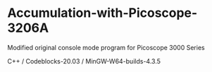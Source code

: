 # Accumulation-with-Picoscope-3206A
Modified original console mode program for Picoscope 3000 Series

C++ / Codeblocks-20.03 / MinGW-W64-builds-4.3.5
